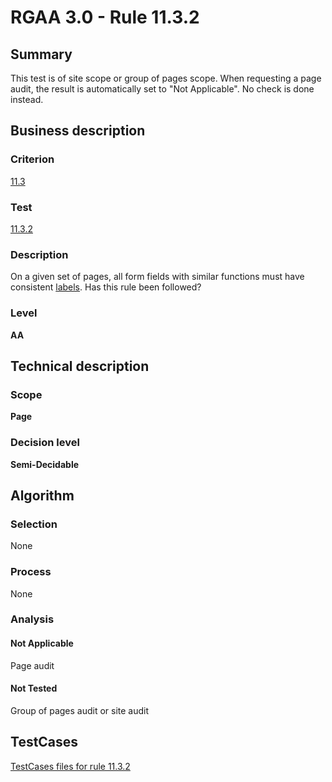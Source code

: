 # RGAA 3.0 -  Rule 11.3.2

## Summary

This test is of site scope or group of pages scope. When requesting a page audit, the result is automatically set to "Not Applicable". No check is done instead.

## Business description

### Criterion

[11.3](http://asqatasun.github.io/RGAA--3.0--EN/RGAA3.0_Criteria_English_version_v1.html#crit-11-3)

### Test

[11.3.2](http://asqatasun.github.io/RGAA--3.0--EN/RGAA3.0_Criteria_English_version_v1.html#test-11-3-2)

### Description
On a given set of pages, all form fields with similar functions must have consistent  <a href="http://asqatasun.github.io/RGAA--3.0--EN/RGAA3.0_Glossary_English_version_v1.html#mEtiquette">labels</a>. Has this rule been followed? 


### Level

**AA**

## Technical description

### Scope

**Page**

### Decision level

**Semi-Decidable**

## Algorithm

### Selection

None

### Process

None

### Analysis

#### Not Applicable

Page audit 

#### Not Tested

Group of pages audit or site audit



##  TestCases 

[TestCases files for rule 11.3.2](https://github.com/Asqatasun/Asqatasun/tree/master/rules/rules-rgaa3.0/src/test/resources/testcases/rgaa30/Rgaa30Rule110302/) 


